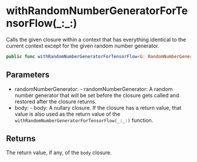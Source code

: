 # withRandomNumberGeneratorForTensorFlow(\_:\_:)

Calls the given closure within a context that has everything identical to the current context
except for the given random number generator.

``` swift
public func withRandomNumberGeneratorForTensorFlow<G: RandomNumberGenerator, R>(_ randomNumberGenerator: inout G, _ body: () throws -> R) rethrows -> R
```

## Parameters

  - randomNumberGenerator: - randomNumberGenerator: A random number generator that will be set before the closure gets called and restored after the closure returns.
  - body: - body: A nullary closure. If the closure has a return value, that value is also used as the return value of the `withRandomNumberGeneratorForTensorFlow(_:_:)` function.

## Returns

The return value, if any, of the `body` closure.
